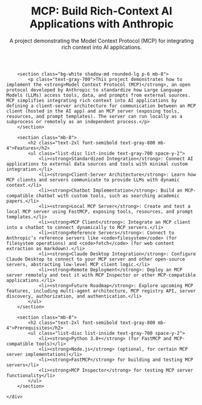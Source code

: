 <!DOCTYPE html>
<html lang="en">
<head>
    <meta charset="UTF-8">
    <meta name="viewport" content="width=device-width, initial-scale=1.0">
    <title>MCP: Build Rich-Context AI Applications with Anthropic</title>
    <link href="https://cdn.jsdelivr.net/npm/tailwindcss@2.2.19/dist/tailwind.min.css" rel="stylesheet">
</head>
<body class="bg-gray-100 font-sans">
    <div class="container mx-auto px-4 py-8">
        <header class="text-center mb-8">
            <h1 class="text-4xl font-bold text-gray-800">MCP: Build Rich-Context AI Applications with Anthropic</h1>
            <p class="text-lg text-gray-600 mt-2">A project demonstrating the Model Context Protocol (MCP) for integrating rich context into AI applications.</p>
        </header>

        <section class="bg-white shadow-md rounded-lg p-6 mb-8">
            <p class="text-gray-700">This project demonstrates how to implement the <strong>Model Context Protocol (MCP)</strong>, an open protocol developed by Anthropic to standardize how Large Language Models (LLMs) access tools, data, and prompts from external sources. MCP simplifies integrating rich context into AI applications by defining a client-server architecture for communication between an MCP client (hosted in the AI app) and an MCP server (exposing tools, resources, and prompt templates). The server can run locally as a subprocess or remotely as an independent process.</p>
        </section>

        <section class="mb-8">
            <h2 class="text-2xl font-semibold text-gray-800 mb-4">Features</h2>
            <ul class="list-disc list-inside text-gray-700 space-y-2">
                <li><strong>Standardized Integration</strong>: Connect AI applications to external data sources and tools with minimal custom integration.</li>
                <li><strong>Client-Server Architecture</strong>: Learn how MCP clients and servers communicate to provide LLMs with dynamic context.</li>
                <li><strong>Chatbot Implementation</strong>: Build an MCP-compatible chatbot with custom tools, such as searching academic papers.</li>
                <li><strong>Local MCP Server</strong>: Create and test a local MCP server using FastMCP, exposing tools, resources, and prompt templates.</li>
                <li><strong>MCP Client</strong>: Integrate an MCP client into a chatbot to connect dynamically to MCP servers.</li>
                <li><strong>Reference Servers</strong>: Connect to Anthropic’s reference servers like <code>filesystem</code> (for filesystem operations) and <code>fetch</code> (for web content extraction as markdown).</li>
                <li><strong>Claude Desktop Integration</strong>: Configure Claude Desktop to connect to your MCP server and other open-source servers, abstracting low-level MCP client logic.</li>
                <li><strong>Remote Deployment</strong>: Deploy an MCP server remotely and test it with MCP Inspector or other MCP-compatible applications.</li>
                <li><strong>Future Roadmap</strong>: Explore upcoming MCP features, including multi-agent architecture, MCP registry API, server discovery, authorization, and authentication.</li>
            </ul>
        </section>

        <section class="mb-8">
            <h2 class="text-2xl font-semibold text-gray-800 mb-4">Prerequisites</h2>
            <ul class="list-disc list-inside text-gray-700 space-y-2">
                <li><strong>Python 3.8+</strong> (for FastMCP and MCP-compatible tools)</li>
                <li><strong>Node.js</strong> (optional, for certain MCP server implementations)</li>
                <li><strong>FastMCP</strong> for building and testing MCP servers</li>
                <li><strong>MCP Inspector</strong> for testing MCP server functionality</li>
            </ul>
        </section>

    </div>
</body>
</html>
